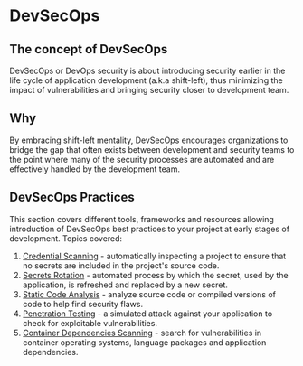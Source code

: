 # DevSecOps

## The concept of DevSecOps

DevSecOps or DevOps security is about introducing security earlier in the life cycle of application development (a.k.a shift-left), thus minimizing the impact of vulnerabilities and bringing security closer to development team.

## Why

By embracing shift-left mentality, DevSecOps encourages organizations to bridge the gap that often exists between development and security teams to the point where many of the security processes are automated and are effectively handled by the development team.

## DevSecOps Practices

This section covers different tools, frameworks and resources allowing introduction of DevSecOps best practices to your project at early stages of development.
Topics covered:

1. [Credential Scanning](./secret-management/credential_scanning.md) - automatically inspecting a project to ensure that no secrets are included in the project's source code.
1. [Secrets Rotation](./secret-management/secrets_rotation.md) - automated process by which the secret, used by the application, is refreshed and replaced by a new secret.
1. [Static Code Analysis](./static-code-analysis.md) - analyze source code or compiled versions of code to help find security flaws.
1. [Penetration Testing](./penetration-testing/README.md) - a simulated attack against your application to check for exploitable vulnerabilities.
1. [Container Dependencies Scanning](./dependency-container-scanning/README.md) - search for vulnerabilities in container operating systems, language packages and application dependencies.
